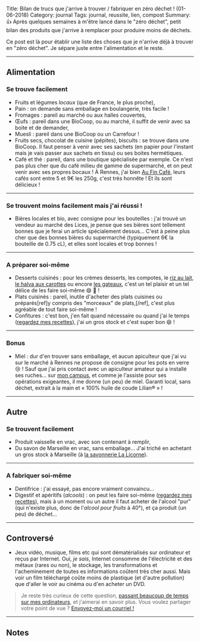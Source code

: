 Title: Bilan de trucs que j'arrive à trouver / fabriquer en zéro déchet ! (01-06-2018)
Category: journal
Tags: journal, reussite, lien, compost
Summary: :+1: Après quelques semaines à m'être lancé dans le "zéro déchet", petit bilan des produits que j'arrive à remplacer pour produire moins de déchets.

Ce post est là pour établir une liste des choses que je n'arrive déjà à trouver en "zéro déchet".
Je sépare juste entre l'alimentation et le reste.

---

## Alimentation

### Se trouve facilement

- Fruits et légumes *locaux* (que de France, le plus proche),
- Pain : on demande sans emballage en boulangerie, très facile !
- Fromages : pareil au marché ou aux halles couvertes,
- Œufs : pareil dans une BioCoop, ou au marché, il suffit de venir avec sa boite et de demander,
- Muesli : pareil dans une BioCoop ou un Carrefour !
- Fruits secs, chocolat de cuisine (pépites), biscuits : se trouve dans une BioCoop. Il faut penser à venir avec ses sachets (en papier pour l'instant mais je vais passer aux sachets en tissu) ou ses boites hermétiques.
- Café et thé : pareil, dans une boutique spécialisée par exemple. Ce n'est pas plus cher que du café milieu de gamme de supermarché, et on peut venir avec ses propres bocaux ! À Rennes, j'ai bien [Au Fin Café](http://www.aufincafe.com/entry-50-rennes.html), leurs cafés sont entre 5 et 9€ les 250g, c'est très honnête ! Et ils sont délicieux !

---

### Se trouvent moins facilement mais j'ai réussi !

- Bières locales et bio, avec consigne pour  les bouteilles : j'ai trouvé un vendeur au marché des Lices, je pense que ses bières sont tellement bonnes que je ferai un article spécialement dessus… C'est à peine plus cher que des bonnes bières du supermarché (typiquement 6€ la bouteille de 0.75 cL), et elles sont locales et trop bonnes !

---

### A préparer soi-même

- Desserts cuisinés : pour les crèmes desserts, les compotes, le [riz au lait](https://perso.crans.org/besson/cuisine/riz-au-lait-a-la-vanille.html), [le halva aux carottes](https://perso.crans.org/besson/cuisine/halva-indien-aux-carottes-et-a-la-cannelle.html) ou encore [les gateaux](https://perso.crans.org/besson/cuisine/tag/gateau.html), c'est un tel plaisir et un tel délice de les faire soi-même :smile: :cake: !
- Plats cuisinés : pareil, inutile d'acheter des plats cuisines ou préparés[ref]y compris des "morceaux" de plats,[/ref], c'est plus agréable de tout faire soi-même !
- Confitures : c'est bon, j'en fait quand nécessaire ou quand j'ai le temps ([regardez mes recettes](https://perso.crans.org/besson/cuisine/tag/confiture.html)), j'ai un gros stock et c'est super bon :smile: !

---

### Bonus
- Miel : dur d'en trouver sans emballage, et aucun apiculteur que j'ai vu sur le marché à Rennes ne propose de consigne pour les pots en verre :cry: ! Sauf que j'ai pris contact avec un apiculteur amateur qui a installé ses ruches… sur [mon campus](http://www.rennes.centralesupelec.fr/), et comme je l'assiste pour ses opérations exigeantes, il me donne (un peu) de miel. Garanti local, sans déchet, extrait à la main et « 100% huile de coude Lilian® » !

---

## Autre

### Se trouvent facilement

- Produit vaisselle en vrac, avec son contenant à remplir,
- Du savon de Marseille en vrac, sans emballage… J'ai triché en achetant un gros stock à Marseille (à [la savonnerie La Licorne](http://www.savon-de-marseille-licorne.com/)).

---

### A fabriquer soi-même

- Dentifrice : j'ai essayé, pas encore vraiment convaincu…
- Digestif et apéritifs (*alcools*) : on peut les faire soi-même ([regardez mes recettes](https://perso.crans.org/besson/cuisine/tag/alcool.html)), mais à un moment ou un autre il faut acheter de l'alcool "pur" (qui n'existe plus, donc de l'*alcool pour fruits* à 40°), et ça produit (un peu) de déchet…

---

## Controversé

- Jeux vidéo, musique, films etc qui sont dématérialisés sur ordinateur et reçus par Internet. Oui, *je sais*, Internet consomme de l'électricité et des métaux (rares ou non), le stockage, les transformations et l'acheminement de toutes es informations coûtent très cher aussi. Mais voir un film téléchargé coûte moins de plastique (et d'autre pollution) que d'aller le voir au cinéma ou d'en acheter un DVD.

> Je reste très curieux de cette question, [passant beaucoup de temps sur mes ordinateurs](https://wakatime.com/@lbesson), et j'aimerai en savoir plus. Vous voulez partager votre point de vue ? [Envoyez-moi un courriel !](https://perso.crans.org/besson/contact/)

---

## Notes
